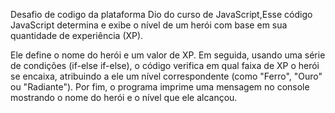 Desafio de codigo da plataforma Dio do curso de JavaScript,Esse código JavaScript determina e exibe o nível de um herói com base em sua quantidade de experiência (XP).

Ele define o nome do herói e um valor de XP. Em seguida, usando uma série de condições (if-else if-else), o código verifica em qual faixa de XP o herói se encaixa, atribuindo a ele um nível correspondente (como "Ferro", "Ouro" ou "Radiante"). Por fim, o programa imprime uma mensagem no console mostrando o nome do herói e o nível que ele alcançou.
